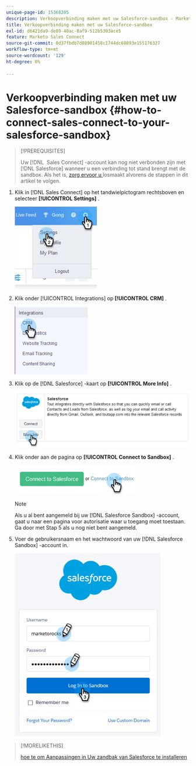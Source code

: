 ```yaml
---
unique-page-id: 15368205
description: Verkoopverbinding maken met uw Salesforce-sandbox - Marketo Docs - Productdocumentatie
title: Verkoopverbinding maken met uw Salesforce-sandbox
exl-id: d6421da9-de89-40ac-8af9-512b5303ace5
feature: Marketo Sales Connect
source-git-commit: 0d37fbdb7d08901458c1744dc68893e155176327
workflow-type: tm+mt
source-wordcount: '129'
ht-degree: 0%

---
```


# Verkoopverbinding maken met uw Salesforce-sandbox {#how-to-connect-sales-connect-to-your-salesforce-sandbox}

>[!PREREQUISITES]
>
>Uw [!DNL &#x200B; Sales Connect] -account kan nog niet verbonden zijn met [!DNL Salesforce] wanneer u een verbinding tot stand brengt met de sandbox. Als het is, [ zorg ervoor u ](/help/marketo/product-docs/marketo-sales-connect/crm/salesforce-integration/disconnect-salesforce-from-your-sales-connect-account.md) losmaakt alvorens de stappen in dit artikel te volgen.

1. Klik in [!DNL Sales Connect] op het tandwielpictogram rechtsboven en selecteer **[!UICONTROL Settings]** .

   ![](assets/one-2.png)

1. Klik onder [!UICONTROL Integrations] op **[!UICONTROL CRM]** .

   ![](assets/two-2.png)

1. Klik op de [!DNL Salesforce] -kaart op **[!UICONTROL More Info]** .

   ![](assets/three-2.png)

1. Klik onder aan de pagina op **[!UICONTROL Connect to Sandbox]** .

   ![](assets/four-2.png)

   >[!NOTE]
   >
   >Als u al bent aangemeld bij uw [!DNL Salesforce Sandbox] -account, gaat u naar een pagina voor autorisatie waar u toegang moet toestaan. Ga door met Stap 5 als u nog niet bent aangemeld.

1. Voer de gebruikersnaam en het wachtwoord van uw [!DNL Salesforce Sandbox] -account in.

   ![](assets/five-2.png)

>[!MORELIKETHIS]
>
>[ hoe te om Aanpassingen in Uw zandbak van Salesforce te installeren ](/help/marketo/product-docs/marketo-sales-connect/crm/salesforce-customization/how-to-install-customizations-in-your-salesforce-sandbox.md)

